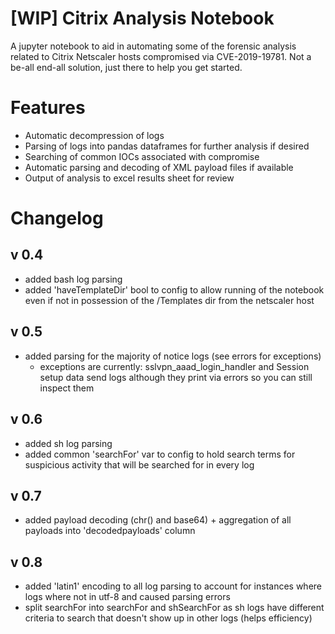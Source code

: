 # [WIP] Citrix Analysis Notebook

A jupyter notebook to aid in automating some of the forensic analysis related to Citrix Netscaler hosts compromised via CVE-2019-19781. Not a be-all end-all solution, just there to help you get started.

# Features

- Automatic decompression of logs
- Parsing of logs into pandas dataframes for further analysis if desired
- Searching of common IOCs associated with compromise
- Automatic parsing and decoding of XML payload files if available
- Output of analysis to excel results sheet for review

# Changelog

## v 0.4
* added bash log parsing
* added 'haveTemplateDir' bool to config to allow running of the notebook even if not in possession of the /Templates dir from the netscaler host

## v 0.5
* added parsing for the majority of notice logs (see errors for exceptions)
    * exceptions are currently: sslvpn_aaad_login_handler and Session setup data send logs although they print via errors so you can still inspect them

## v 0.6
* added sh log parsing
* added common 'searchFor' var to config to hold search terms for suspicious activity that will be searched for in every log

## v 0.7
* added payload decoding (chr() and base64) + aggregation of all payloads into 'decodedpayloads' column

## v 0.8
* added 'latin1' encoding to all log parsing to account for instances where logs where not in utf-8 and caused parsing errors
* split searchFor into searchFor and shSearchFor as sh logs have different criteria to search that doesn't show up in other logs (helps efficiency)
